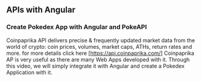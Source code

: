 ## APIs with Angular
### Create Pokedex App with Angular and PokeAPI
Coinpaprika API delivers precise & frequently updated market data from the world of crypto: coin prices, volumes, market caps, ATHs, return rates and more.
for more details click here [https://api.coinpaprika.com/]
Coinpaprika AP is very useful as there are many Web Apps developed with it. Through this video, we will simply integrate it with Angular and create a Pokedex Application with it.

